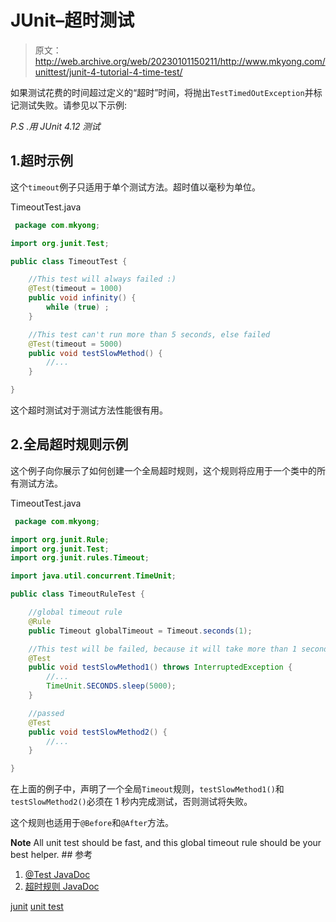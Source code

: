 # JUnit–超时测试

> 原文：<http://web.archive.org/web/20230101150211/http://www.mkyong.com/unittest/junit-4-tutorial-4-time-test/>

如果测试花费的时间超过定义的“超时”时间，将抛出`TestTimedOutException`并标记测试失败。请参见以下示例:

*P.S .用 JUnit 4.12 测试*

## 1.超时示例

这个`timeout`例子只适用于单个测试方法。超时值以毫秒为单位。

TimeoutTest.java

```java
 package com.mkyong;

import org.junit.Test;

public class TimeoutTest {

    //This test will always failed :)
    @Test(timeout = 1000)
    public void infinity() {
        while (true) ;
    }

    //This test can't run more than 5 seconds, else failed
    @Test(timeout = 5000)
    public void testSlowMethod() {
        //...
    }

} 
```

这个超时测试对于测试方法性能很有用。

 ## 2.全局超时规则示例

这个例子向你展示了如何创建一个全局超时规则，这个规则将应用于一个类中的所有测试方法。

TimeoutTest.java

```java
 package com.mkyong;

import org.junit.Rule;
import org.junit.Test;
import org.junit.rules.Timeout;

import java.util.concurrent.TimeUnit;

public class TimeoutRuleTest {

    //global timeout rule
    @Rule
    public Timeout globalTimeout = Timeout.seconds(1);

	//This test will be failed, because it will take more than 1 second to finish!
    @Test
    public void testSlowMethod1() throws InterruptedException {
        //...
        TimeUnit.SECONDS.sleep(5000);
    }

	//passed
    @Test
    public void testSlowMethod2() {
        //...
    }

} 
```

在上面的例子中，声明了一个全局`Timeout`规则，`testSlowMethod1()`和`testSlowMethod2()`必须在 1 秒内完成测试，否则测试将失败。

这个规则也适用于`@Before`和`@After`方法。

**Note**
All unit test should be fast, and this global timeout rule should be your best helper. ## 参考

1.  [@Test JavaDoc](http://web.archive.org/web/20190223081356/http://junit.sourceforge.net/javadoc/org/junit/Test.html)
2.  [超时规则 JavaDoc](http://web.archive.org/web/20190223081356/http://junit.org/junit4/javadoc/4.12/org/junit/rules/Timeout.html)

[junit](http://web.archive.org/web/20190223081356/http://www.mkyong.com/tag/junit/) [unit test](http://web.archive.org/web/20190223081356/http://www.mkyong.com/tag/unit-test/)







